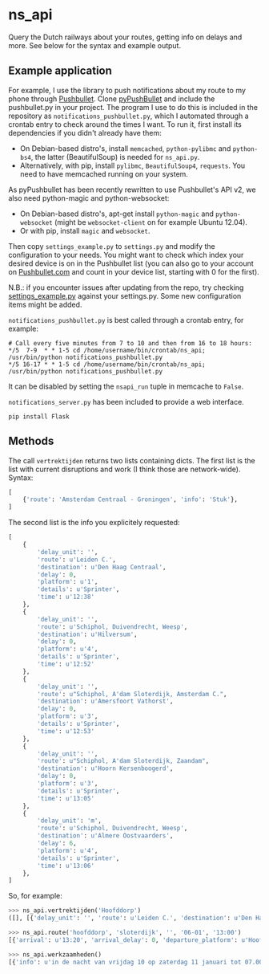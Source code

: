 ns_api
======

Query the Dutch railways about your routes, getting info on delays and more. See below for the syntax and example output.

## Example application

For example, I use the library to push notifications about my route to my phone through [Pushbullet](http://pushbullet.com). Clone [pyPushBullet](https://github.com/Azelphur/pyPushBullet) and include the pushbullet.py in your project. The program I use to do this is included in the repository as `notifications_pushbullet.py`, which I automated through a crontab entry to check around the times I want. To run it, first install its dependencies if you didn't already have them:

* On Debian-based distro's, install `memcached`, `python-pylibmc` and `python-bs4`, the latter (BeautifulSoup) is needed for `ns_api.py`.
* Alternatively, with pip, install `pylibmc`, `BeautifulSoup4`, `requests`. You need to have memcached running on your system.

As pyPushbullet has been recently rewritten to use Pushbullet's API v2, we also need python-magic and python-websocket:

* On Debian-based distro's, apt-get install `python-magic` and `python-websocket` (might be `websocket-client` on for example Ubuntu 12.04).
* Or with pip, install `magic` and `websocket`.

Then copy `settings_example.py` to `settings.py` and modify the configuration to your needs. You might want to check which index your desired device is on in the Pushbullet list (you can also go to your account on [Pushbullet.com](https://www.pushbullet.com/) and count in your device list, starting with 0 for the first).

N.B.: if you encounter issues after updating from the repo, try checking [settings_example.py](settings_example.py) against your settings.py. Some new configuration items might be added.

`notifications_pushbullet.py` is best called through a crontab entry, for example:

```
# Call every five minutes from 7 to 10 and then from 16 to 18 hours:
*/5  7-9  * * 1-5 cd /home/username/bin/crontab/ns_api; /usr/bin/python notifications_pushbullet.py
*/5 16-17 * * 1-5 cd /home/username/bin/crontab/ns_api; /usr/bin/python notifications_pushbullet.py
```

It can be disabled by setting the `nsapi_run` tuple in memcache to `False`.

`notifications_server.py` has been included to provide a web interface.

```
pip install Flask
```

## Methods

The call `vertrektijden` returns two lists containing dicts. The first list is the list with current disruptions and work (I think those are network-wide). Syntax:

```python
[
	{'route': 'Amsterdam Centraal - Groningen', 'info': 'Stuk'},
]
```

The second list is the info you explicitely requested:

```python
[
    {
        'delay_unit': '',
        'route': u'Leiden C.',
        'destination': u'Den Haag Centraal',
        'delay': 0,
        'platform': u'1',
        'details': u'Sprinter',
        'time': u'12:38'
    },
    {
        'delay_unit': '',
        'route': u'Schiphol, Duivendrecht, Weesp',
        'destination': u'Hilversum',
        'delay': 0,
        'platform': u'4',
        'details': u'Sprinter',
        'time': u'12:52'
    },
    {
        'delay_unit': '',
        'route': u"Schiphol, A'dam Sloterdijk, Amsterdam C.",
        'destination': u'Amersfoort Vathorst',
        'delay': 0,
        'platform': u'3',
        'details': u'Sprinter',
        'time': u'12:53'
    },
    {
        'delay_unit': '',
        'route': u"Schiphol, A'dam Sloterdijk, Zaandam",
        'destination': u'Hoorn Kersenboogerd',
        'delay': 0,
        'platform': u'3',
        'details': u'Sprinter',
        'time': u'13:05'
    },
    {
        'delay_unit': 'm',
        'route': u'Schiphol, Duivendrecht, Weesp',
        'destination': u'Almere Oostvaarders',
        'delay': 6,
        'platform': u'4',
        'details': u'Sprinter',
        'time': u'13:06'
    },
]

```

So, for example:

```python
>>> ns_api.vertrektijden('Hoofddorp')
([], [{'delay_unit': '', 'route': u'Leiden C.', 'destination': u'Den Haag Centraal', 'delay': 0, 'platform': u'1', 'details': u'Sprinter', 'time': u'12:38'}, {'delay_unit': '', 'route': u'Schiphol, Duivendrecht, Weesp', 'destination': u'Hilversum', 'delay': 0, 'platform': u'4', 'details': u'Sprinter', 'time': u'12:52'}, {'delay_unit': '', 'route': u"Schiphol, A'dam Sloterdijk, Amsterdam C.", 'destination': u'Amersfoort Vathorst', 'delay': 0, 'platform': u'3', 'details': u'Sprinter', 'time': u'12:53'}, {'delay_unit': '', 'route': u"Schiphol, A'dam Sloterdijk, Zaandam", 'destination': u'Hoorn Kersenboogerd', 'delay': 0, 'platform': u'3', 'details': u'Sprinter', 'time': u'13:05'}, {'delay_unit': '', 'route': u'Schiphol, Duivendrecht, Weesp', 'destination': u'Almere Oostvaarders', 'delay': 0, 'platform': u'4', 'details': u'Sprinter', 'time': u'13:06'}, {'delay_unit': '', 'route': u'Leiden C.', 'destination': u'Den Haag Centraal', 'delay': 0, 'platform': u'1', 'details': u'Sprinter', 'time': u'13:08'}, {'delay_unit': '', 'route': u'Schiphol, Duivendrecht, Weesp', 'destination': u'Hilversum', 'delay': 0, 'platform': u'4', 'details': u'Sprinter', 'time': u'13:22'}, {'delay_unit': '', 'route': u"Schiphol, A'dam Sloterdijk, Amsterdam C.", 'destination': u'Amersfoort Vathorst', 'delay': 0, 'platform': u'3', 'details': u'Sprinter', 'time': u'13:23'}, {'delay_unit': '', 'route': u"Schiphol, A'dam Sloterdijk, Zaandam", 'destination': u'Hoorn Kersenboogerd', 'delay': 0, 'platform': u'3', 'details': u'Sprinter', 'time': u'13:35'}, {'delay_unit': '', 'route': u'Schiphol, Duivendrecht, Weesp', 'destination': u'Almere Oostvaarders', 'delay': 0, 'platform': u'4', 'details': u'Sprinter', 'time': u'13:36'}, {'delay_unit': '', 'route': u'Leiden C.', 'destination': u'Den Haag Centraal', 'delay': 0, 'platform': u'1', 'details': u'Sprinter', 'time': u'13:38'}])

>>> ns_api.route('hoofddorp', 'sloterdijk', '', '06-01', '13:00')
[{'arrival': u'13:20', 'arrival_delay': 0, 'departure_platform': u'Hoofddorp  platform 3', 'departure': u'13:05', 'train': u'Sprinter NS direction Schiphol', 'departure_delay': 0, 'arrival_platform': u'Amsterdam Sloterdijk  platform 9'}]

>>> ns_api.werkzaamheden()
[{'info': u'in de nacht van vrijdag 10 op zaterdag 11 januari tot 07.00 uur', 'route': u'Den Helder-Schagen'}, {'info': u'zaterdag 11 januari tot 17.00 uur', 'route': u"Tilburg Universiteit/'s-Hertogenbosch-Eindhoven/Deurne"}, {'info': u'in de nacht van zaterdag 11 op zondag 12 januari vanaf 00.10 uur tot 09.30 uur', 'route': u'Amsterdam Centraal-Haarlem/Zaandam'}, {'info': u'in de nacht van zaterdag 11 op zondag 12 januari na 01.00 uur', 'route': u'Schagen-Den Helder'}, {'info': u'in de nacht van zaterdag 11 op zondag 12 januari vanaf 03.30 uur tot 05.30 uur', 'route': u'Breda-Tilburg'}, {'info': u'zondag 12 januari', 'route': u'Den Haag Centraal-Rotterdam Centraal'}, {'info': u'in de nacht van zondag 12 op maandag 13 januari vanaf 23.20 uur tot 04.00 uur', 'route': u'Sittard-Maastricht Randwyck'}, {'info': u'in de nacht van zondag 12 op maandag 13 januari na 00.15 uur', 'route': u'Utrecht Centraal-Geldermalsen'}, {'info': u'maandag 13 januari tot 05.50 uur', 'route': u'Utrecht Centraal-Geldermalsen'}, {'info': u'in de nacht van maandag 13 op dinsdag 14 januari vanaf 00.20 uur', 'route': u'Emmen-Zwolle'}, {'info': u'in de nacht van maandag 13 op dinsdag 14 januari tussen 00.20 uur en 00.50 uur', 'route': u'Utrecht Centraal-Geldermalsen'}, {'info': u'dinsdag 14 januari tot 06.00 uur', 'route': u'Utrecht Centraal-Geldermalsen'}, {'info': u'in de nacht van dinsdag 14 op woensdag 15 januari vanaf 23.45 uur', 'route': u'Delfzijl-Appingedam'}, {'info': u'in de nacht van donderdag 16 op vrijdag 17 januari vanaf 23.45 uur', 'route': u'Emmen-Zwolle'}, {'info': u'zaterdag 18 januari', 'route': u'Utrecht Centraal-Utrecht Maliebaan'}, {'info': u'zaterdag 18 en zondag 19 januari', 'route': u"'s-Hertogenbosch-Utrecht Centraal/Nijmegen/Boxtel"}, {'info': u'zondag 19 januari', 'route': u'Woerden-Utrecht Centraal'}, {'info': u'in de nacht van zondag 19 op maandag 20 januari na 00.15 uur', 'route': u'Utrecht Centraal-Geldermalsen'}, {'info': u'maandag 20 januari tot 05.50 uur', 'route': u'Utrecht Centraal-Geldermalsen'}]
```
